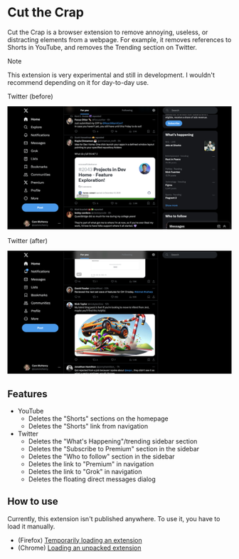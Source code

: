 # Cut the Crap

Cut the Crap is a browser extension to remove annoying, useless, or distracting elements from a webpage. For example,
it removes references to Shorts in YouTube, and removes the Trending section on Twitter.

> [!NOTE]
> This extension is very experimental and still in development. I wouldn't recommend depending on it for day-to-day use.

Twitter (before)

![Twitter before](./docs/assets/twitter-before-dec13.png)

Twitter (after)

![Twitter after](./docs/assets/twitter-after-dec14.png)

## Features

- YouTube
  - Deletes the "Shorts" sections on the homepage
  - Deletes the "Shorts" link from navigation
- Twitter
  - Deletes the "What's Happening"/trending sidebar section
  - Deletes the "Subscribe to Premium" section in the sidebar
  - Deletes the "Who to follow" section in the sidebar
  - Deletes the link to "Premium" in navigation
  - Deletes the link to "Grok" in navigation
  - Deletes the floating direct messages dialog

## How to use

Currently, this extension isn't published anywhere. To use it, you have to load it manually.

- (Firefox) [Temporarily loading an extension](https://firefox-source-docs.mozilla.org/devtools-user/about_colon_debugging/index.html#loading-a-temporary-extension)
- (Chrome) [Loading an unpacked extension](https://developer.chrome.com/docs/extensions/get-started/tutorial/hello-world#load-unpacked)
